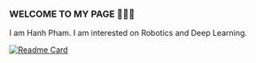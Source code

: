 ### WELCOME TO MY PAGE 👋👋👋
I am Hanh Pham. I am interested on Robotics and Deep Learning.

[![Readme Card](https://github-readme-stats.vercel.app/api/pin/?username=anuraghazra&repo=github-readme-stats)](https://github.com/Hanhpt23/Hanhpt23)
